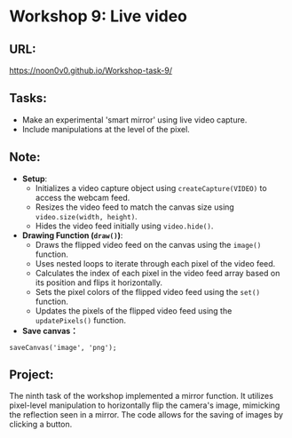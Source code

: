 # Workshop 9: Live video

## URL:
https://noon0v0.github.io/Workshop-task-9/


## Tasks:

- Make an experimental 'smart mirror' using live video capture.
- Include manipulations at the level of the pixel.

## Note:

- **Setup**:
  - Initializes a video capture object using `createCapture(VIDEO)` to access the webcam feed.
  - Resizes the video feed to match the canvas size using `video.size(width, height)`.
  - Hides the video feed initially using `video.hide()`.
- **Drawing Function (`draw()`)**:
  - Draws the flipped video feed on the canvas using the `image()` function.
  - Uses nested loops to iterate through each pixel of the video feed.
  - Calculates the index of each pixel in the video feed array based on its position and flips it horizontally.
  - Sets the pixel colors of the flipped video feed using the `set()` function.
  - Updates the pixels of the flipped video feed using the `updatePixels()` function.
- **Save canvas：**

~~~
saveCanvas('image', 'png');
~~~

## Project:

The ninth task of the workshop implemented a mirror function. It utilizes pixel-level manipulation to horizontally flip the camera's image, mimicking the reflection seen in a mirror. The code allows for the saving of images by clicking a button.
